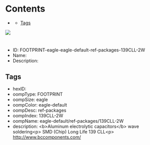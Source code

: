 



Contents
========

* [](#)
	* [Tags](#tags)
  
![][im]
# 

- ID: FOOTPRINT-eagle-eagle-default-ref-packages-139CLL-2W
- Name: 
- Description: 

## Tags

- hexID: 
- oompType: FOOTPRINT
- oompSize: eagle
- oompColor: eagle-default
- oompDesc: ref-packages
- oompIndex: 139CLL-2W
- oompName: eagle-default/ref-packages/139CLL-2W
- description: &lt;b&gt;Aluminum electrolytic capacitors&lt;/b&gt; wave soldering&lt;p&gt;&#xD;
SMD (Chip) Long Life 139 CLL&lt;p&gt;&#xD;
http://www.bccomponents.com/



[im]: image.png
